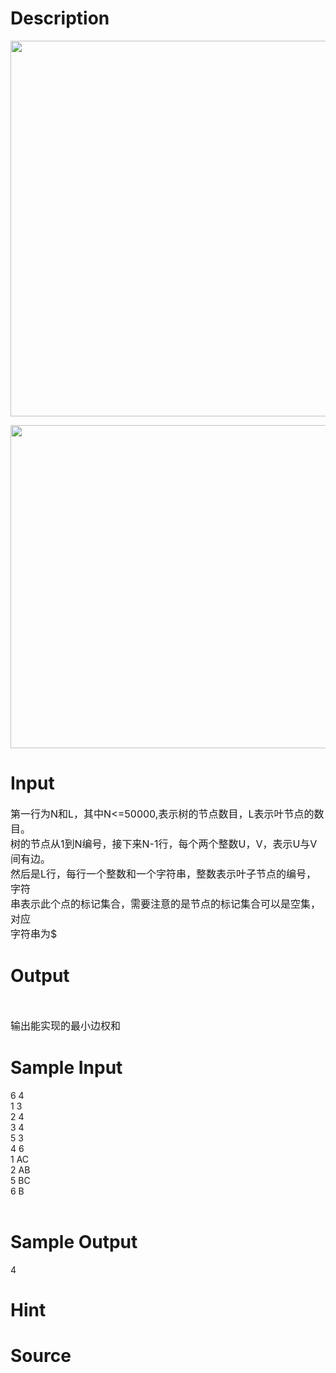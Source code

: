 
# Description

<div class="content"><p><img height="601" width="627" alt="" src="/source/bzoj/3303/img/aHR0cHM6Ly9seWRzeS5jb20vSnVkZ2VPbmxpbmUvdXBsb2FkLzIwMTMxMC9hLmpwZw==.jpg"/></p>
<p><img height="517" width="628" alt="" src="/source/bzoj/3303/img/aHR0cHM6Ly9seWRzeS5jb20vSnVkZ2VPbmxpbmUvdXBsb2FkLzIwMTMxMC9iLmpwZw==.jpg"/></p></div>

# Input

<div class="content"><p><span style="font-size: medium">第一行为N和L，其中N&lt;=50000,表示树的节点数目，L表示叶节点的数目。<br/>
树的节点从1到N编号，接下来N-1行，每个两个整数U，V，表示U与V间有边。<br/>
然后是L行，每行一个整数和一个字符串，整数表示叶子节点的编号，字符<br/>
串表示此个点的标记集合，需要注意的是节点的标记集合可以是空集，对应<br/>
字符串为$</span></p></div>

# Output

<div class="content"><p> </p>
<p><span style="font-size: medium">输出能实现的最小边权和</span></p></div>

# Sample Input

<div class="content"><span class="sampledata">6 4<br/>
1 3<br/>
2 4<br/>
3 4<br/>
5 3<br/>
4 6<br/>
1 AC<br/>
2 AB<br/>
5 BC<br/>
6 B<br/>
<br/>
</span></div>

# Sample Output

<div class="content"><span class="sampledata">4</span></div>

# Hint

<div class="content"><p></p></div>

# Source

<div class="content"><p><a href="problemset.php?search="></a></p></div>

